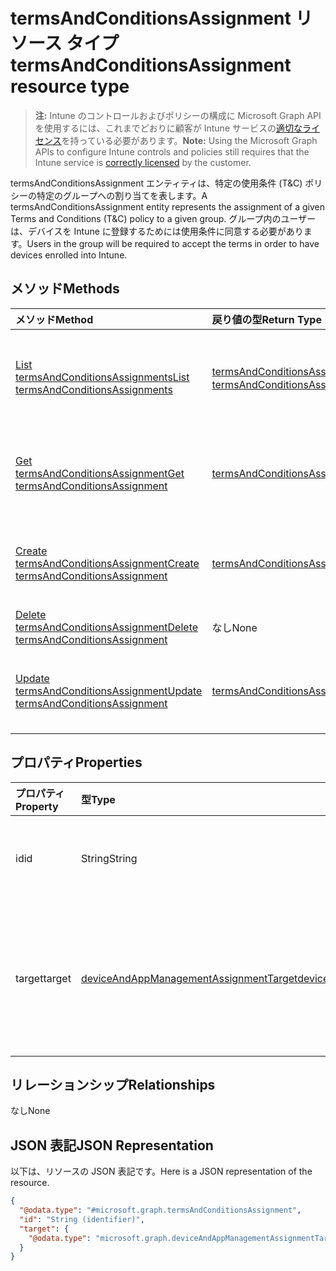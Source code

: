 # <a name="termsandconditionsassignment-resource-type"></a><span data-ttu-id="d3a97-101">termsAndConditionsAssignment リソース タイプ</span><span class="sxs-lookup"><span data-stu-id="d3a97-101">termsAndConditionsAssignment resource type</span></span>

> <span data-ttu-id="d3a97-102">**注:** Intune のコントロールおよびポリシーの構成に Microsoft Graph API を使用するには、これまでどおりに顧客が Intune サービスの[適切なライセンス](https://go.microsoft.com/fwlink/?linkid=839381)を持っている必要があります。</span><span class="sxs-lookup"><span data-stu-id="d3a97-102">**Note:** Using the Microsoft Graph APIs to configure Intune controls and policies still requires that the Intune service is [correctly licensed](https://go.microsoft.com/fwlink/?linkid=839381) by the customer.</span></span>

<span data-ttu-id="d3a97-103">termsAndConditionsAssignment エンティティは、特定の使用条件 (T&C) ポリシーの特定のグループへの割り当てを表します。</span><span class="sxs-lookup"><span data-stu-id="d3a97-103">A termsAndConditionsAssignment entity represents the assignment of a given Terms and Conditions (T&C) policy to a given group.</span></span> <span data-ttu-id="d3a97-104">グループ内のユーザーは、デバイスを Intune に登録するためには使用条件に同意する必要があります。</span><span class="sxs-lookup"><span data-stu-id="d3a97-104">Users in the group will be required to accept the terms in order to have devices enrolled into Intune.</span></span>
## <a name="methods"></a><span data-ttu-id="d3a97-105">メソッド</span><span class="sxs-lookup"><span data-stu-id="d3a97-105">Methods</span></span>
|<span data-ttu-id="d3a97-106">メソッド</span><span class="sxs-lookup"><span data-stu-id="d3a97-106">Method</span></span>|<span data-ttu-id="d3a97-107">戻り値の型</span><span class="sxs-lookup"><span data-stu-id="d3a97-107">Return Type</span></span>|<span data-ttu-id="d3a97-108">説明</span><span class="sxs-lookup"><span data-stu-id="d3a97-108">Description</span></span>|
|:---|:---|:---|
|[<span data-ttu-id="d3a97-109">List termsAndConditionsAssignments</span><span class="sxs-lookup"><span data-stu-id="d3a97-109">List termsAndConditionsAssignments</span></span>](../api/intune_companyterms_termsandconditionsassignment_list.md)|<span data-ttu-id="d3a97-110">[termsAndConditionsAssignment](../resources/intune_companyterms_termsandconditionsassignment.md) コレクション</span><span class="sxs-lookup"><span data-stu-id="d3a97-110">[termsAndConditionsAssignment](../resources/intune_companyterms_termsandconditionsassignment.md) collection</span></span>|<span data-ttu-id="d3a97-111">[termsAndConditionsAssignment](../resources/intune_companyterms_termsandconditionsassignment.md) オブジェクトのプロパティとリレーションシップをリストします。</span><span class="sxs-lookup"><span data-stu-id="d3a97-111">List properties and relationships of the [termsAndConditionsAssignment](../resources/intune_companyterms_termsandconditionsassignment.md) objects.</span></span>|
|[<span data-ttu-id="d3a97-112">Get termsAndConditionsAssignment</span><span class="sxs-lookup"><span data-stu-id="d3a97-112">Get termsAndConditionsAssignment</span></span>](../api/intune_companyterms_termsandconditionsassignment_get.md)|[<span data-ttu-id="d3a97-113">termsAndConditionsAssignment</span><span class="sxs-lookup"><span data-stu-id="d3a97-113">termsAndConditionsAssignment</span></span>](../resources/intune_companyterms_termsandconditionsassignment.md)|<span data-ttu-id="d3a97-114">[termsAndConditionsAssignment](../resources/intune_companyterms_termsandconditionsassignment.md) オブジェクトのプロパティとリレーションシップを読み取ります。</span><span class="sxs-lookup"><span data-stu-id="d3a97-114">Read properties and relationships of the [termsAndConditionsAssignment](../resources/intune_companyterms_termsandconditionsassignment.md) object.</span></span>|
|[<span data-ttu-id="d3a97-115">Create termsAndConditionsAssignment</span><span class="sxs-lookup"><span data-stu-id="d3a97-115">Create termsAndConditionsAssignment</span></span>](../api/intune_companyterms_termsandconditionsassignment_create.md)|[<span data-ttu-id="d3a97-116">termsAndConditionsAssignment</span><span class="sxs-lookup"><span data-stu-id="d3a97-116">termsAndConditionsAssignment</span></span>](../resources/intune_companyterms_termsandconditionsassignment.md)|<span data-ttu-id="d3a97-117">新しい [termsAndConditionsAssignment](../resources/intune_companyterms_termsandconditionsassignment.md) オブジェクトを作成します。</span><span class="sxs-lookup"><span data-stu-id="d3a97-117">Create a new [termsAndConditionsAssignment](../resources/intune_companyterms_termsandconditionsassignment.md) object.</span></span>|
|[<span data-ttu-id="d3a97-118">Delete termsAndConditionsAssignment</span><span class="sxs-lookup"><span data-stu-id="d3a97-118">Delete termsAndConditionsAssignment</span></span>](../api/intune_companyterms_termsandconditionsassignment_delete.md)|<span data-ttu-id="d3a97-119">なし</span><span class="sxs-lookup"><span data-stu-id="d3a97-119">None</span></span>|<span data-ttu-id="d3a97-120">[termsAndConditionsAssignment](../resources/intune_companyterms_termsandconditionsassignment.md) を削除します。</span><span class="sxs-lookup"><span data-stu-id="d3a97-120">Deletes a [termsAndConditionsAssignment](../resources/intune_companyterms_termsandconditionsassignment.md).</span></span>|
|[<span data-ttu-id="d3a97-121">Update termsAndConditionsAssignment</span><span class="sxs-lookup"><span data-stu-id="d3a97-121">Update termsAndConditionsAssignment</span></span>](../api/intune_companyterms_termsandconditionsassignment_update.md)|[<span data-ttu-id="d3a97-122">termsAndConditionsAssignment</span><span class="sxs-lookup"><span data-stu-id="d3a97-122">termsAndConditionsAssignment</span></span>](../resources/intune_companyterms_termsandconditionsassignment.md)|<span data-ttu-id="d3a97-123">[termsAndConditionsAssignment](../resources/intune_companyterms_termsandconditionsassignment.md) オブジェクトのプロパティを更新します。</span><span class="sxs-lookup"><span data-stu-id="d3a97-123">Update the properties of a [termsAndConditionsAssignment](../resources/intune_companyterms_termsandconditionsassignment.md) object.</span></span>|

## <a name="properties"></a><span data-ttu-id="d3a97-124">プロパティ</span><span class="sxs-lookup"><span data-stu-id="d3a97-124">Properties</span></span>
|<span data-ttu-id="d3a97-125">プロパティ</span><span class="sxs-lookup"><span data-stu-id="d3a97-125">Property</span></span>|<span data-ttu-id="d3a97-126">型</span><span class="sxs-lookup"><span data-stu-id="d3a97-126">Type</span></span>|<span data-ttu-id="d3a97-127">説明</span><span class="sxs-lookup"><span data-stu-id="d3a97-127">Description</span></span>|
|:---|:---|:---|
|<span data-ttu-id="d3a97-128">id</span><span class="sxs-lookup"><span data-stu-id="d3a97-128">id</span></span>|<span data-ttu-id="d3a97-129">String</span><span class="sxs-lookup"><span data-stu-id="d3a97-129">String</span></span>|<span data-ttu-id="d3a97-130">エンティティの一意識別子。</span><span class="sxs-lookup"><span data-stu-id="d3a97-130">Unique identifier of the entity.</span></span>|
|<span data-ttu-id="d3a97-131">target</span><span class="sxs-lookup"><span data-stu-id="d3a97-131">target</span></span>|[<span data-ttu-id="d3a97-132">deviceAndAppManagementAssignmentTarget</span><span class="sxs-lookup"><span data-stu-id="d3a97-132">deviceAndAppManagementAssignmentTarget</span></span>](../resources/intune_shared_deviceandappmanagementassignmenttarget.md)|<span data-ttu-id="d3a97-133">T & C ポリシーが割り当てられる、割り当て先です。</span><span class="sxs-lookup"><span data-stu-id="d3a97-133">Assignment target that the T&C policy is assigned to.</span></span>|

## <a name="relationships"></a><span data-ttu-id="d3a97-134">リレーションシップ</span><span class="sxs-lookup"><span data-stu-id="d3a97-134">Relationships</span></span>
<span data-ttu-id="d3a97-135">なし</span><span class="sxs-lookup"><span data-stu-id="d3a97-135">None</span></span>
## <a name="json-representation"></a><span data-ttu-id="d3a97-136">JSON 表記</span><span class="sxs-lookup"><span data-stu-id="d3a97-136">JSON Representation</span></span>
<span data-ttu-id="d3a97-137">以下は、リソースの JSON 表記です。</span><span class="sxs-lookup"><span data-stu-id="d3a97-137">Here is a JSON representation of the resource.</span></span>
<!-- {
  "blockType": "resource",
  "keyProperty": "id",
  "@odata.type": "microsoft.graph.termsAndConditionsAssignment"
}
-->
``` json
{
  "@odata.type": "#microsoft.graph.termsAndConditionsAssignment",
  "id": "String (identifier)",
  "target": {
    "@odata.type": "microsoft.graph.deviceAndAppManagementAssignmentTarget"
  }
}
```



